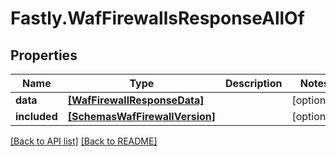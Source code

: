 # Fastly.WafFirewallsResponseAllOf

## Properties

Name | Type | Description | Notes
------------ | ------------- | ------------- | -------------
**data** | [**[WafFirewallResponseData]**](WafFirewallResponseData.md) |  | [optional] 
**included** | [**[SchemasWafFirewallVersion]**](SchemasWafFirewallVersion.md) |  | [optional] 



[[Back to API list]](../../README.md#endpoints) [[Back to README]](../../README.md)
